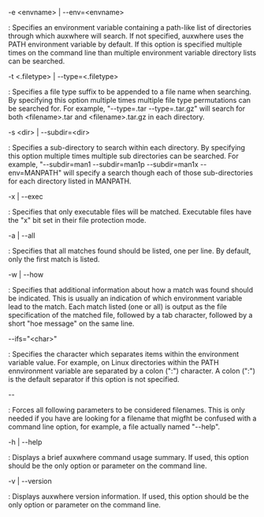 -e \<envname\> | --env=\<envname\>

:   Specifies an environment variable containing a path-like list of directories through
    which auxwhere will search. If not specified, auxwhere uses the PATH environment
    variable by default. If this option is specified multiple times on the command line
    than multiple environment variable directory lists can be searched.

-t \<.filetype\> | --type=\<.filetype\>

:   Specifies a file type suffix to be appended to a file name when searching. By
    specifying this option multiple times multiple file type permutations can be searched for.
    For example, "--type=.tar --type=.tar.gz" will search for both \<filename\>.tar
    and \<filename\>.tar.gz in each directory.

\-s \<dir\> | --subdir=\<dir\>

:   Specifies a sub-directory to search within each directory. By specifying this option
    multiple times multiple sub directories can be searched.
    For example, "--subdir=man1 --subdir=man1p --subdir=man1x --env=MANPATH" will
    specify a search though each of those sub-directories for each directory listed
    in MANPATH.

-x | --exec

:   Specifies that only executable files will be matched. Executable files have the "x" bit
    set in their file protection mode.

-a | --all

:   Specifies that all matches found should be listed, one per line. By default, only
    the first match is listed.

-w | --how

: Specifies that additional information about how a match was found should be indicated. This
  is usually an indication of which environment variable lead to the match. Each match
  listed (one or all) is output as the file specification of the matched file, followed by
  a tab character, followed by a short "hoe message" on the same line.

--ifs="\<char\>"

:   Specifies the character which separates items within the environment variable value. For
    example, on Linux directories within the PATH ennvironment variable are separated by a
    colon (":") character. A colon (":") is the default separator if this option is not specified.

--

:   Forces all following parameters to be considered filenames. This is only needed if you have
    are looking for a filename that migfht be confused with a command line option, for example,
    a file actually named "--help".

-h | --help

:   Displays a brief auxwhere command usage summary. If used, this option should be the only option
    or parameter on the command line.

-v | --version

:   Displays auxwhere version information. If used, this option should be the only option
    or parameter on the command line.
